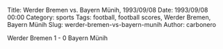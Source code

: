 Title: Werder Bremen vs. Bayern Münih, 1993/09/08
Date: 1993/09/08 00:00
Category: sports
Tags: football, football scores, Werder Bremen, Bayern Münih
Slug: werder-bremen-vs-bayern-munih
Author: carbonero


Werder Bremen 1 - 0 Bayern Münih
